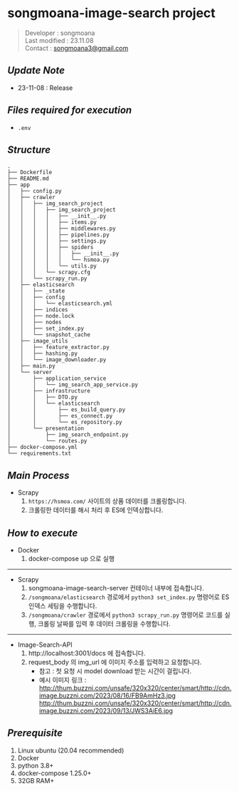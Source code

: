 # songmoana-image-search project
> Developer : songmoana  
> Last modified : 23.11.08  
> Contact : songmoana3@gmail.com

## _Update Note_  
- 23-11-08 : Release
    

## _Files required for execution_
-  `.env`


## _Structure_
```
.
├── Dockerfile
├── README.md
├── app
│   ├── config.py
│   ├── crawler
│   │   ├── img_search_project
│   │   │   ├── img_search_project
│   │   │   │   ├── __init__.py
│   │   │   │   ├── items.py
│   │   │   │   ├── middlewares.py
│   │   │   │   ├── pipelines.py
│   │   │   │   ├── settings.py
│   │   │   │   ├── spiders
│   │   │   │   │   ├── __init__.py
│   │   │   │   │   └── hsmoa.py
│   │   │   │   └── utils.py
│   │   │   └── scrapy.cfg
│   │   └── scrapy_run.py
│   ├── elasticsearch
│   │   ├── _state
│   │   ├── config
│   │   │   └── elasticsearch.yml
│   │   ├── indices
│   │   ├── node.lock
│   │   ├── nodes
│   │   ├── set_index.py
│   │   └── snapshot_cache
│   ├── image_utils
│   │   ├── feature_extractor.py
│   │   ├── hashing.py
│   │   └── image_downloader.py
│   ├── main.py
│   └── server
│       ├── application_service
│       │   └── img_search_app_service.py
│       ├── infrastructure
│       │   ├── DTO.py
│       │   └── elasticsearch
│       │       ├── es_build_query.py
│       │       ├── es_connect.py
│       │       └── es_repository.py
│       └── presentation
│           ├── img_search_endpoint.py
│           └── routes.py
├── docker-compose.yml
└── requirements.txt
```

## _Main Process_  
* Scrapy
    1. `https://hsmoa.com/` 사이트의 상품 데이터를 크롤링합니다.
    2. 크롤링한 데이터를 해시 처리 후 ES에 인덱싱합니다.


## _How to execute_
* Docker  
    1. docker-compose up 으로 실행 
---

* Scrapy 
    1. songmoana-image-search-server 컨테이너 내부에 접속합니다.
    2. `/songmoana/elasticsearch` 경로에서 `python3 set_index.py` 명령어로 ES 인덱스 세팅을 수행합니다.
    3. `/songmoana/crawler` 경로에서 `python3 scrapy_run.py` 명령어로 코드를 실행, 크롤링 날짜를 입력 후 데이터 크롤링을 수행합니다.
---
* Image-Search-API  
    1. http://localhost:3001/docs 에 접속합니다.
    2. request_body 의 img_url 에 이미지 주소를 입력하고 요청합니다.
        * 참고 : 첫 요청 시 model download 받는 시간이 걸립니다.
        * 예시 이미지 링크 : http://thum.buzzni.com/unsafe/320x320/center/smart/http://cdn.image.buzzni.com/2023/08/16/FB9AmHz3.jpg
                            http://thum.buzzni.com/unsafe/320x320/center/smart/http://cdn.image.buzzni.com/2023/09/13/JWS3AiE6.jpg

## _Prerequisite_
1. Linux ubuntu (20.04 recommended)  
2. Docker  
3. python 3.8+ 
4. docker-compose 1.25.0+
5. 32GB RAM+

